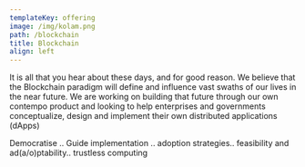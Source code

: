 ```yaml
---
templateKey: offering
image: /img/kolam.png
path: /blockchain
title: Blockchain
align: left
---
```

It is all that you hear about these days, and for good reason. We believe that the Blockchain paradigm will define and influence vast swaths of our lives in the near future. We are working on building that future through our own contempo product and looking to help enterprises and governments conceptualize, design and implement their own distributed applications (dApps)

Democratise .. Guide implementation .. adoption strategies.. feasibility and ad(a/o)ptability.. trustless computing
